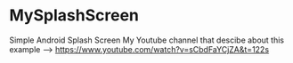 # MySplashScreen
Simple Android Splash Screen
My Youtube channel that descibe about this example --> https://www.youtube.com/watch?v=sCbdFaYCjZA&t=122s
